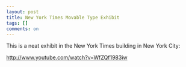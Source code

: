 ```yaml
---
layout: post
title: New York Times Movable Type Exhibit
tags: []
comments: on
---
```

This is a neat exhibit in the New York Times building in New York City:

http://www.youtube.com/watch?v=WfZQf1983iw
